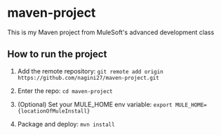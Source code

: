 # maven-project

This is my Maven project from MuleSoft's advanced development class

## How to run the project

1. Add the remote repository: `git remote add origin https://github.com/nagini27/maven-project.git`

1. Enter the repo: `cd maven-project`

1. (Optional) Set your MULE_HOME env variable: `export MULE_HOME={locationOfMuleInstall}`

1. Package and deploy: `mvn install`